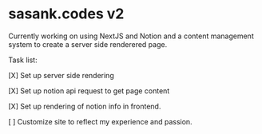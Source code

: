 # sasank.codes v2 

Currently working on using NextJS and Notion and a content management system to create a server side renderered page.

Task list:

[X] Set up server side rendering

[X] Set up notion api request to get page content

[X] Set up rendering of notion info in frontend.

[ ] Customize site to reflect my experience and passion.
